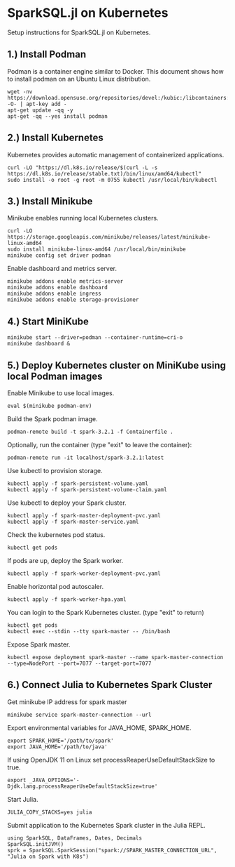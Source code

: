 # SparkSQL.jl on Kubernetes 

Setup instructions for SparkSQL.jl on Kubernetes. 

## 1.) Install Podman
Podman is a container engine similar to Docker. This document shows how to install podman on an Ubuntu Linux distribution.
```
wget -nv https://download.opensuse.org/repositories/devel:/kubic:/libcontainers:/stable/xUbuntu_21.04/Release.key -O- | apt-key add -
apt-get update -qq -y
apt-get -qq --yes install podman
```
## 2.) Install Kubernetes
Kubernetes provides automatic management of containerized applications.
```
curl -LO "https://dl.k8s.io/release/$(curl -L -s https://dl.k8s.io/release/stable.txt)/bin/linux/amd64/kubectl"
sudo install -o root -g root -m 0755 kubectl /usr/local/bin/kubectl
```
## 3.) Install Minikube
Minikube enables running local Kubernetes clusters. 
```
curl -LO https://storage.googleapis.com/minikube/releases/latest/minikube-linux-amd64
sudo install minikube-linux-amd64 /usr/local/bin/minikube
minikube config set driver podman
```
Enable dashboard and metrics server.

```
minikube addons enable metrics-server
minikube addons enable dashboard
minikube addons enable ingress
minikube addons enable storage-provisioner
```
## 4.) Start MiniKube
```
minikube start --driver=podman --container-runtime=cri-o
minikube dashboard &
```
## 5.) Deploy Kubernetes cluster on MiniKube using local Podman images
Enable Minikube to use local images.
```
eval $(minikube podman-env)
```
Build the Spark podman image. 
```
podman-remote build -t spark-3.2.1 -f Containerfile .
```
Optionally, run the container (type "exit" to leave the container):
```
podman-remote run -it localhost/spark-3.2.1:latest
```
Use kubectl to provision storage.
```
kubectl apply -f spark-persistent-volume.yaml
kubectl apply -f spark-persistent-volume-claim.yaml
```
Use kubectl to deploy your Spark cluster.
```
kubectl apply -f spark-master-deployment-pvc.yaml
kubectl apply -f spark-master-service.yaml
```
Check the kubernetes pod status.
```
kubectl get pods
```
If pods are up, deploy the Spark worker.
```
kubectl apply -f spark-worker-deployment-pvc.yaml
```
Enable horizontal pod autoscaler.
```
kubectl apply -f spark-worker-hpa.yaml
```
You can login to the Spark Kubernetes cluster. (type "exit" to return)
```
kubectl get pods
kubectl exec --stdin --tty spark-master -- /bin/bash
```
Expose Spark master.
```
kubectl expose deployment spark-master --name spark-master-connection --type=NodePort --port=7077 --target-port=7077
```
## 6.) Connect Julia to Kubernetes Spark Cluster
Get minikube IP address for spark master
```
minikube service spark-master-connection --url
```
Export environmental variables for JAVA_HOME, SPARK_HOME.
```
export SPARK_HOME='/path/to/spark'
export JAVA_HOME='/path/to/java'
```
If using OpenJDK 11 on Linux set processReaperUseDefaultStackSize to true.
```
export _JAVA_OPTIONS='-Djdk.lang.processReaperUseDefaultStackSize=true'
```
Start Julia.
```
JULIA_COPY_STACKS=yes julia
```
Submit application to the Kubernetes Spark cluster in the Julia REPL.
```
using SparkSQL, DataFrames, Dates, Decimals
SparkSQL.initJVM()
sprk = SparkSQL.SparkSession("spark://SPARK_MASTER_CONNECTION_URL", "Julia on Spark with K8s")
```
